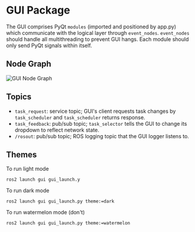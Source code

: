 # GUI Package
The GUI comprises PyQt `modules` (imported and positioned by app.py) which
communicate with the logical layer through `event_nodes`. `event_nodes` should
handle all multithreading to prevent GUI hangs. Each module should only send
PyQt signals within itself.

## Node Graph
![GUI Node Graph](/doc/images/GUINetwork.png)

## Topics
- `task_request`: service topic; GUI's client requests task changes by
`task_scheduler` and `task_scheduler` returns response.
- `task_feedback`: pub/sub topic; `task_selector` tells the GUI to change its
dropdown to reflect network state.
- `/rosout`: pub/sub topic; ROS logging topic that the GUI logger listens to.

## Themes
To run light mode
```
ros2 launch gui gui_launch.y
````
To run dark mode
```
ros2 launch gui gui_launch.py theme:=dark
```
To run watermelon mode (don't)
```
ros2 launch gui gui_launch.py theme:=watermelon
```
